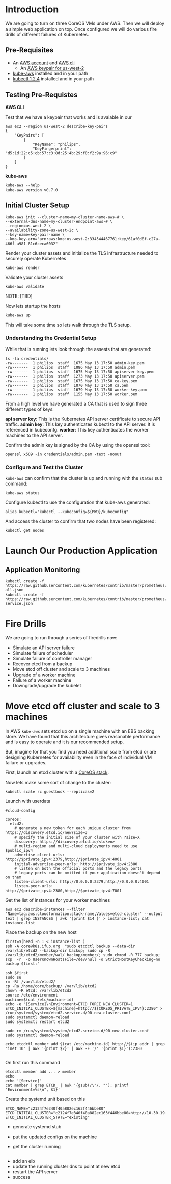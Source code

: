 # Introduction

We are going to turn on three CoreOS VMs under AWS. Then we will deploy a simple web application on top. Once configured we will do various fire drills of different failures of Kubernetes.

## Pre-Requisites

- An [AWS account](http://aws.amazon.com/) and [AWS cli](https://aws.amazon.com/cli/)
  - An [AWS keypair for us-west-2](https://us-west-2.console.aws.amazon.com/ec2/v2/home?region=us-west-2#KeyPairs:sort=keyName)
- [kube-aws](https://coreos.com/kubernetes/docs/latest/kubernetes-on-aws.html) installed and in your path
- [kubectl 1.2.4](https://coreos.com/kubernetes/docs/latest/configure-kubectl.html) installed and in your path

## Testing Pre-Requistes

**AWS CLI**

Test that we have a keypair that works and is avaiable in our 

```
aws ec2 --region us-west-2 describe-key-pairs
{
    "KeyPairs": [
        {
            "KeyName": "philips",
            "KeyFingerprint": "d5:1d:22:c5:cb:57:c3:8d:25:4b:29:f0:f2:9a:96:c9"
        }
    ]
}
```

**kube-aws**

```
kube-aws --help 
kube-aws version v0.7.0
```

## Initial Cluster Setup

```
kube-aws init --cluster-name=my-cluster-name-aws-# \
--external-dns-name=my-cluster-endpoint-aws-# \
--region=us-west-2 \
--availability-zone=us-west-2c \
--key-name=key-pair-name \
--kms-key-arn="arn:aws:kms:us-west-2:334544467761:key/61af0d8f-c27a-466f-a981-81c6ceca6032"
```

Render your cluster assets and initialize the TLS infrastructure needed to securely operate Kubernetes

```
kube-aws render
```

Validate your cluster assets

```
kube-aws validate
```

NOTE: [TBD]


Now lets startup the hosts

```
kube-aws up
```

This will take some time so lets walk through the TLS setup.

### Understanding the Credential Setup

While that is running lets look through the assests that are generated:

```
ls -la credentials/
-rw-------  1 philips  staff  1675 May 13 17:50 admin-key.pem
-rw-------  1 philips  staff  1086 May 13 17:50 admin.pem
-rw-------  1 philips  staff  1675 May 13 17:50 apiserver-key.pem
-rw-------  1 philips  staff  1273 May 13 17:50 apiserver.pem
-rw-------  1 philips  staff  1675 May 13 17:50 ca-key.pem
-rw-------  1 philips  staff  1070 May 13 17:50 ca.pem
-rw-------  1 philips  staff  1679 May 13 17:50 worker-key.pem
-rw-------  1 philips  staff  1155 May 13 17:50 worker.pem
```

From a high level we have generated a CA that is used to sign three different types of keys:

**api server key**: This is the Kubernetes API server certificate to secure API traffic.
**admin key**: This key authenticates kubectl to the API server. It is referenced in kubeconfg.
**worker**: This key authenticates the worker machines to the API server.

Confirm the admin key is signed by the CA by using the openssl tool:

```
openssl x509 -in credentials/admin.pem -text -noout
```

### Configure and Test the Cluster

`kube-aws` can confirm that the cluster is up and running with the `status` sub command:

```
kube-aws status
```

Configure kubectl to use the configuration that kube-aws generated:

```
alias kubectl="kubectl --kubeconfig=${PWD}/kubeconfig"
```

And access the cluster to confirm that two nodes have been registered:

```
kubectl get nodes
```

# Launch Our Production Application

## Application Monitoring

```
kubectl create -f https://raw.githubusercontent.com/kubernetes/contrib/master/prometheus/prometheus-all.json
kubectl create -f https://raw.githubusercontent.com/kubernetes/contrib/master/prometheus/prometheus-service.json
```

# Fire Drills

We are going to run through a series of firedrills now:

- Simulate an API server failure
- Simulate failure of scheduler
- Simulate failure of controller manager
- Recover etcd from a backup
- Move etcd off cluster and scale to 3 machines
- Upgrade of a worker machine
- Failure of a worker machine
- Downgrade/upgrade the kubelet

# Move etcd off cluster and scale to 3 machines

In AWS `kube-aws` sets etcd up on a single machine with an EBS backing store. We have found that this architecture gives reasonable performance and is easy to operate and it is our recommended setup.

But, imagine for that you find you need additional scale from etcd or are designing Kubernetes for availability even in the face of individual VM failure or upgrades.

First, launch an etcd cluster with a [CoreOS stack](https://coreos.com/os/docs/latest/booting-on-ec2.html).

Now lets make some sort of change to the cluster:

```
kubectl scale rc guestbook --replicas=2
```
Launch with userdata

```
#cloud-config

coreos:
  etcd2:
    # generate a new token for each unique cluster from https://discovery.etcd.io/new?size=3
    # specify the initial size of your cluster with ?size=X
    discovery: https://discovery.etcd.io/<token>
    # multi-region and multi-cloud deployments need to use $public_ipv4
    advertise-client-urls: http://$private_ipv4:2379,http://$private_ipv4:4001
    initial-advertise-peer-urls: http://$private_ipv4:2380
    # listen on both the official ports and the legacy ports
    # legacy ports can be omitted if your application doesn't depend on them
    listen-client-urls: http://0.0.0.0:2379,http://0.0.0.0:4001
    listen-peer-urls: http://$private_ipv4:2380,http://$private_ipv4:7001
```

Get the list of instances for your worker machines

```
aws ec2 describe-instances --filter "Name=tag:aws:cloudformation:stack-name,Values=etcd-cluster" --output text | grep INSTANCES | awk '{print $14 }' > instance-list; cat instance-list
```

Place the backup on the new host

```
first=$(head -n 1 < instance-list )
ssh -A core@k8s.ifup.org  "sudo etcdctl backup --data-dir /var/lib/etcd2 --backup-dir backup; sudo cp -R /var/lib/etcd2/member/wal/ backup/member/; sudo chmod -R 777 backup; scp  -r  -o UserKnownHostsFile=/dev/null -o StrictHostKeyChecking=no backup $first:"
```

```
ssh $first
sudo su
rm -Rf /var/lib/etcd2/
cp -Ra /home/core/backup/ /var/lib/etcd2
chown -R etcd: /var/lib/etcd2
source /etc/environment
machine=$(cat /etc/machine-id)
echo -e "[Service]\nEnvironment=ETCD_FORCE_NEW_CLUSTER=1 ETCD_INITIAL_CLUSTER=${machine}=http://${COREOS_PRIVATE_IPV4}:2380" > /run/systemd/system/etcd2.service.d/90-new-cluster.conf
sudo systemctl daemon-reload
sudo systemctl restart etcd2
```

```
sudo rm /run/systemd/system/etcd2.service.d/90-new-cluster.conf
sudo systemctl daemon-reload
```

```
echo etcdctl member add $(cat /etc/machine-id) http://$(ip addr | grep "inet 10" | awk '{print $2}' | awk -F '/' '{print $1}'):2380
```

```
```

On first run this command

```
etcdctl member add ... > member
echo
echo '[Service]'
cat member | grep ETCD_ | awk '{gsub(/\"/, ""); printf "Environment=%s\n", $1}'
```

Create the systemd unit based on this

```
ETCD_NAME="c2124f7e340f40a882ec163f446bbe80"
ETCD_INITIAL_CLUSTER="c2124f7e340f40a882ec163f446bbe80=http://10.30.19.183:2380,9caf733599824fbc902fdf8deb75f934=http://10.17.15.123:2380,31eb39a0f15f43a5915daaa2767e41d8=http://10.83.4.180:2380"
ETCD_INITIAL_CLUSTER_STATE="existing"
```

- generate systemd stub


- put the updated configs on the machine


- get the cluster running

```
```

- add an elb
- update the running cluster dns to point at new etcd
- restart the API server
- success
